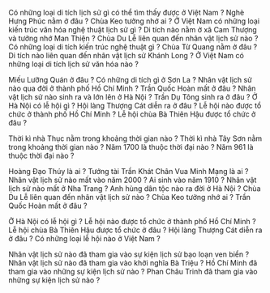 Có những loại di tích lịch sử gì có thể tìm thấy được ở Việt Nam ?
Nghè Hưng Phúc nằm ở đâu ?
Chùa Keo tưởng nhớ ai ?
Ở Việt Nam có những loại kiến trúc văn hóa nghệ thuật lịch sử gì ?
Di tích nào nằm ở xã Cam Thượng và tưởng nhớ Man Thiện ?
Chùa Du Lễ liên quan đến nhân vật lịch sử nào ?
Có những loại di tích kiến trúc nghệ thuật gì ?
Chùa Từ Quang nằm ở đâu ? 
Di tích nào liên quan đến nhân vật lịch sử Khánh Long ?
Ở Việt Nam có những loại di tích lịch sử văn hóa nào ?


Miếu Lưỡng Quán ở đâu ?
Có những di tích gì ở Sơn La ?
Nhân vật lịch sử nào qua đời ở thành phố Hồ Chí Minh ?
Trần Quốc Hoàn mất ở đâu ?
Nhân vật lịch sử nào sinh ra và lớn lên ở Hà Nội ?
Trần Dụ Tông sinh ra ở đâu ?
Ở Hà Nội có lễ hội gì ?
Hội làng Thượng Cát diễn ra ở đâu ?
Lễ hội nào được tổ chức ở thành phố Hồ Chí Minh ?
Lễ hội chùa Bà Thiên Hậu được tổ chức ở đâu ?


Thời kì nhà Thục nằm trong khoảng thời gian nào ?
Thời kì nhà Tây Sơn nằm trong khoảng thời gian nào ?
Năm 1700 là thuộc thời đại nào ? 
Năm 961 là thuộc thời đại nào ? 


Hoàng Đạo Thúy là ai ?
Tướng tài Trần Khát Chân
Vua Minh Mạng là ai ?
Nhân vật lịch sử nào mất vào năm 2000 ?
Ai sinh vào năm 1910 ?
Nhân vật lịch sử nào mất ở Nha Trang ?
Anh hùng dân tộc nào ra đời ở Hà Nội ? 
Chùa Du Lễ liên quan đến nhân vật lịch sử nào ?
Chùa Keo tưởng nhớ ai ?
Trần Quốc Hoàn mất ở đâu ?


Ở Hà Nội có lễ hội gì ?
Lễ hội nào được tổ chức ở thành phố Hồ Chí Minh ?
Lễ hội chùa Bà Thiên Hậu được tổ chức ở đâu ?
Hội làng Thượng Cát diễn ra ở đâu ?
Có những loại lễ hội nào ở Việt Nam ?


Nhân vật lịch sử nào đã tham gia vào sự kiện lịch sử bạo loạn ven biển ?
Nhân vật lịch sử nào đã tham gia vào khởi nghĩa Bà Triệu ?
Hồ Chí Minh đã tham gia vào những sự kiện lịch sử nào ?
Phan Châu Trinh đã tham gia vào những sự kiện lịch sử nào ?




